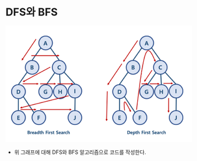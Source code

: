 # DFS와 BFS

<img src="https://github.com/programmer-sjk/TIL/blob/main/images/algorithm/dfs-bfs.png" width="600">

- 위 그래프에 대해 DFS와 BFS 알고리즘으로 코드를 작성한다.

